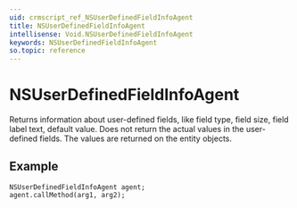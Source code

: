 ```yaml
---
uid: crmscript_ref_NSUserDefinedFieldInfoAgent
title: NSUserDefinedFieldInfoAgent
intellisense: Void.NSUserDefinedFieldInfoAgent
keywords: NSUserDefinedFieldInfoAgent
so.topic: reference
---
```


# NSUserDefinedFieldInfoAgent

Returns information about user-defined fields, like field type, field size, field label text, default value. Does not return the actual values in the user-defined fields. The values are returned on the entity objects.

## Example
```crmscript
NSUserDefinedFieldInfoAgent agent;
agent.callMethod(arg1, arg2);
```
